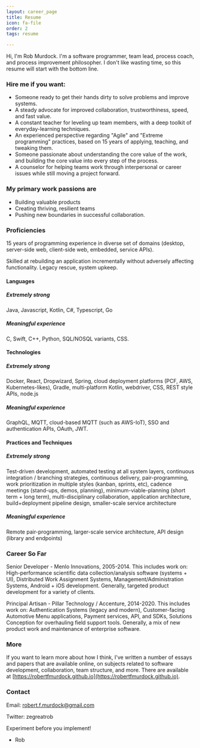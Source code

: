 ```yaml
---
layout: career_page
title: Resume
icon: fa-file
order: 2
tags: resume

---
```


Hi, I'm Rob Murdock. I'm a software programmer, team lead, process coach, and process improvement philosopher. I don't like wasting time, so this resume will start with the bottom line.

### Hire me if you want:

- Someone ready to get their hands dirty to solve problems and improve systems.
- A steady advocate for improved collaboration, trustworthiness, speed, and fast value.
- A constant teacher for leveling up team members, with a deep toolkit of everyday-learning techniques.
- An experienced perspective regarding "Agile" and "Extreme programming" practices, based on 15 years of applying, teaching, and tweaking them.
- Someone passionate about understanding the core value of the work, and building the core value into every step of the process.
- A counselor for helping teams work through interpersonal or career issues while still moving a project forward.

### My primary work passions are

- Building valuable products
- Creating thriving, resilient teams
- Pushing new boundaries in successful collaboration.

### Proficiencies

15 years of programming experience in diverse set of domains (desktop, server-side web, client-side web, embedded, service APIs).

Skilled at rebuilding an application incrementally without adversely affecting functionality. Legacy rescue, system upkeep.

#### Languages

##### Extremely strong
Java, Javascript, Kotlin, C#, Typescript, Go

##### Meaningful experience
C, Swift, C++, Python, SQL/NOSQL variants, CSS.

#### Technologies

##### Extremely strong

Docker, React, Dropwizard, Spring, cloud deployment platforms (PCF, AWS, Kubernetes-likes), Gradle, multi-platform Kotlin, webdriver, CSS, REST style APIs, node.js

##### Meaningful experience

GraphQL, MQTT, cloud-based MQTT (such as AWS-IoT), SSO and authentication APIs, OAuth, JWT.

#### Practices and Techniques

##### Extremely strong

Test-driven development, automated testing at all system layers, continuous integration / branching strategies, continuous delivery, pair-programming, work prioritization in multiple styles (kanban, sprints, etc), cadence meetings (stand-ups, demos, planning), minimum-viable-planning (short term + long term), multi-disciplinary collaboration, application architecture, build+deployment pipeline design, smaller-scale service architecture

##### Meaningful experience

Remote pair-programming, larger-scale service architecture, API design (library and endpoints)

### Career So Far

Senior Developer - Menlo Innovations, 2005-2014. This includes work on:
High-performance scientific data collection/analysis software (systems + UI), Distributed Work Assignment Systems, Management/Administration Systems, Android + iOS development. Generally, targeted product development for a variety of clients.

Principal Artisan - Pillar Technology / Accenture, 2014-2020. This includes work on:
Authentication Systems (legacy and modern), Customer-facing Automotive Menu applications, Payment services, API, and SDKs, Solutions Conception for overhauling field support tools. Generally, a mix of new product work and maintenance of enterprise software.

### More

If you want to learn more about how I think, I've written a number of essays and papers that are available online, on subjects related to software development, collaboration, team structure, and more. There are available at [https://robertfmurdock.github.io](https://robertfmurdock.github.io).

### Contact

Email: robert.f.murdock@gmail.com

Twitter: zegreatrob

Experiment before you implement!

- Rob